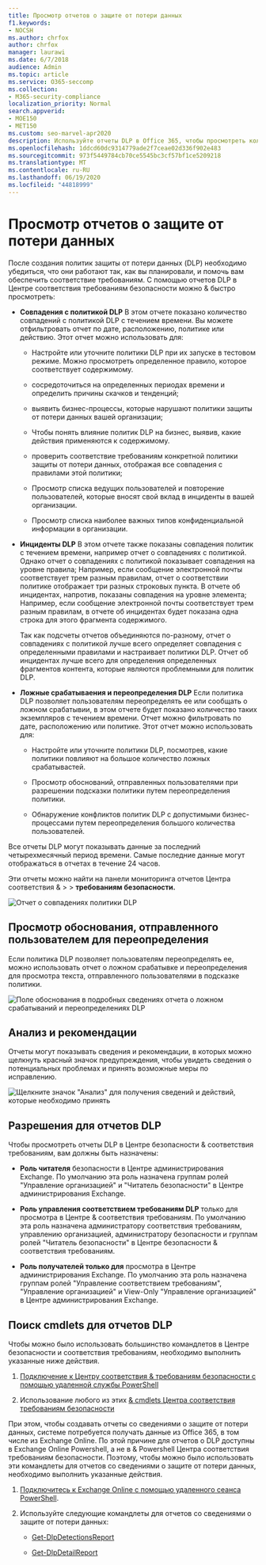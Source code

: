 ```yaml
---
title: Просмотр отчетов о защите от потери данных
f1.keywords:
- NOCSH
ms.author: chrfox
author: chrfox
manager: laurawi
ms.date: 6/7/2018
audience: Admin
ms.topic: article
ms.service: O365-seccomp
ms.collection:
- M365-security-compliance
localization_priority: Normal
search.appverid:
- MOE150
- MET150
ms.custom: seo-marvel-apr2020
description: Используйте отчеты DLP в Office 365, чтобы просмотреть количество совпадений, переопределеев или ложных срабатывающих политик DLP и узнать, наблюдается ли их тенденция со временем.
ms.openlocfilehash: 1ddcd60dc9314779ade2f7ceae02d336f902e483
ms.sourcegitcommit: 973f5449784cb70ce5545bc3cf57bf1ce5209218
ms.translationtype: MT
ms.contentlocale: ru-RU
ms.lasthandoff: 06/19/2020
ms.locfileid: "44818999"
---
```

# <a name="view-the-reports-for-data-loss-prevention"></a>Просмотр отчетов о защите от потери данных

После создания политик защиты от потери данных (DLP) необходимо убедиться, что они работают так, как вы планировали, и помочь вам обеспечить соответствие требованиям. С помощью отчетов DLP в Центре соответствия требованиям безопасности можно &amp; быстро просмотреть:
  
- **Совпадения с политикой DLP** В этом отчете показано количество совпадений с политикой DLP с течением времени. Вы можете отфильтровать отчет по дате, расположению, политике или действию. Этот отчет можно использовать для: 
    
  - Настройте или уточните политики DLP при их запуске в тестовом режиме. Можно просмотреть определенное правило, которое соответствует содержимому.
    
  - сосредоточиться на определенных периодах времени и определить причины скачков и тенденций;
    
  - выявить бизнес-процессы, которые нарушают политики защиты от потери данных вашей организации;
    
  - Чтобы понять влияние политик DLP на бизнес, выявив, какие действия применяются к содержимому.
    
  - проверить соответствие требованиям конкретной политики защиты от потери данных, отображая все совпадения с правилами этой политики;
    
  - Просмотр списка ведущих пользователей и повторение пользователей, которые вносят свой вклад в инциденты в вашей организации.
    
  - Просмотр списка наиболее важных типов конфиденциальной информации в организации.
    
- **Инциденты DLP** В этом отчете также показаны совпадения политик с течением времени, например отчет о совпадениях с политикой. Однако отчет о совпадениях с политикой показывает совпадения на уровне правила; Например, если сообщение электронной почты соответствует трем разным правилам, отчет о соответствии политике отображает три разных строковых пункта. В отчете об инцидентах, напротив, показаны совпадения на уровне элемента; Например, если сообщение электронной почты соответствует трем разным правилам, в отчете об инцидентах будет показана одна строка для этого фрагмента содержимого. 
    
  Так как подсчеты отчетов объединяются по-разному, отчет о совпадениях с политикой лучше всего определяет совпадения с определенными правилами и настраивает политики DLP. Отчет об инцидентах лучше всего для определения определенных фрагментов контента, которые являются проблемными для политик DLP.
    
- **Ложные срабатываения и переопределения DLP** Если политика DLP позволяет пользователям переопределять ее или сообщать о ложном срабатывии, в этом отчете будет показано количество таких экземпляров с течением времени. Отчет можно фильтровать по дате, расположению или политике. Этот отчет можно использовать для: 
    
  - Настройте или уточните политики DLP, посмотрев, какие политики повлияют на большое количество ложных срабатывастей.
    
  - Просмотр обоснований, отправленных пользователями при разрешении подсказки политики путем переопределения политики.
    
  - Обнаружение конфликтов политик DLP с допустимыми бизнес-процессами путем переопределения большого количества пользователей.
    
Все отчеты DLP могут показывать данные за последний четырехмесячный период времени. Самые последние данные могут отображаться в отчетах в течение 24 часов.
  
Эти отчеты можно найти на панели мониторинга отчетов Центра соответствия &amp; \>  \> **требованиям безопасности.**
  
![Отчет о совпадениях политики DLP](../media/117d20c9-d379-403f-ad68-1f5cd6c4e5cf.png)
  
## <a name="view-the-justification-submitted-by-a-user-for-an-override"></a>Просмотр обоснования, отправленного пользователем для переопределения

Если политика DLP позволяет пользователям переопределять ее, можно использовать отчет о ложном срабатывке и переопределения для просмотра текста, отправленного пользователями в подсказке политики.
  
![Поле обоснования в подробных сведениях отчета о ложном срабатываний и переопределениях DLP](../media/e11e3126-026d-4e77-a16d-74a0686d1fa3.png)
  
## <a name="take-action-on-insights-and-recommendations"></a>Анализ и рекомендации

Отчеты могут показывать сведения и рекомендации, в которых можно щелкнуть красный значок предупреждения, чтобы увидеть сведения о потенциальных проблемах и принять возможные меры по исправлению.
  
![Щелкните значок "Анализ" для получения сведений и действий, которые необходимо принять](../media/51782036-7299-4960-8175-75c2b1637159.png)
  
## <a name="permissions-for-dlp-reports"></a>Разрешения для отчетов DLP

Чтобы просмотреть отчеты DLP в Центре безопасности & соответствия требованиям, вам должны быть назначены:

- **Роль читателя** безопасности в Центре администрирования Exchange. По умолчанию эта роль назначена группам ролей "Управление организацией" и "Читатель безопасности" в Центре администрирования Exchange.

- **Роль управления соответствием требованиям DLP** только для просмотра в Центре & соответствия требованиям. По умолчанию эта роль назначена администратору соответствия требованиям, управлению организацией, администратору безопасности и группам ролей "Читатель безопасности" в Центре безопасности & соответствия требованиям.

- **Роль получателей только для** просмотра в Центре администрирования Exchange. По умолчанию эта роль назначена группам ролей "Управление соответствием требованиям", "Управление организацией" и View-Only "Управление организацией" в Центре администрирования Exchange.

## <a name="find-the-cmdlets-for-the-dlp-reports"></a>Поиск cmdlets для отчетов DLP

Чтобы можно было использовать большинство командлетов в Центре безопасности и соответствия требованиям, необходимо выполнить указанные ниже действия.
  
1. [Подключение к Центру соответствия &amp; требованиям безопасности с помощью удаленной службы PowerShell](https://go.microsoft.com/fwlink/?LinkID=799771&amp;clcid=0x409)
    
2. Использование любого из этих [ &amp; cmdlets Центра соответствия требованиям безопасности](https://go.microsoft.com/fwlink/?LinkID=799772&amp;clcid=0x409)
    
При этом, чтобы создавать отчеты со сведениями о защите от потери данных, системе потребуется получать данные из Office 365, в том числе из Exchange Online. По этой причине для отчетов о DLP доступны в Exchange Online Powershell, а не в &amp; Powershell Центра соответствия требованиям безопасности. Поэтому, чтобы можно было использовать эти командлеты для отчетов со сведениями о защите от потери данных, необходимо выполнить указанные действия.
  
1. [Подключитесь к Exchange Online с помощью удаленного сеанса PowerShell](https://go.microsoft.com/fwlink/?LinkID=799773&amp;clcid=0x409).
    
2. Используйте следующие командлеты для отчетов со сведениями о защите от потери данных:
    
      - [Get-DlpDetectionsReport](https://go.microsoft.com/fwlink/?LinkID=799774&amp;clcid=0x409)
    
      - [Get-DlpDetailReport](https://go.microsoft.com/fwlink/?LinkID=799775&amp;clcid=0x409)
    

